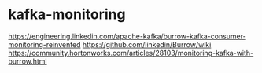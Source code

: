 # kafka-monitoring

https://engineering.linkedin.com/apache-kafka/burrow-kafka-consumer-monitoring-reinvented
https://github.com/linkedin/Burrow/wiki
https://community.hortonworks.com/articles/28103/monitoring-kafka-with-burrow.html

